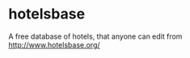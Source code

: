 hotelsbase
==========

A free database of hotels, that anyone can edit from http://www.hotelsbase.org/
